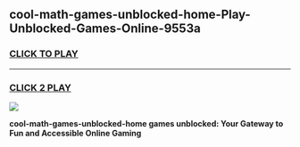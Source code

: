 
## cool-math-games-unblocked-home-Play-Unblocked-Games-Online-9553a
<h3>
<a href="https://premium76.site?title=cool-math-games-unblocked-home&ref=24A">CLICK TO PLAY</a></h3>
<hr>

<h3>
<a href="https://premium76.site?title=cool-math-games-unblocked-home&ref=24A">CLICK 2 PLAY</a>
  
</h3>

<a href="https://premium76.site?title=cool-math-games-unblocked-home&ref=24A"><img src="https://clearcache.store/games.png"></a>


**cool-math-games-unblocked-home games unblocked: Your Gateway to Fun and Accessible Online Gaming**
